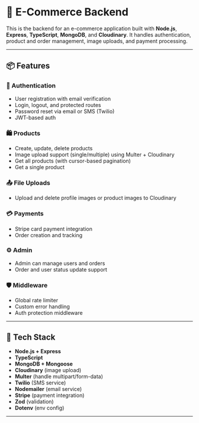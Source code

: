 # 🛒 E-Commerce Backend

This is the backend for an e-commerce application built with **Node.js**, **Express**, **TypeScript**, **MongoDB**, and **Cloudinary**. It handles authentication, product and order management, image uploads, and payment processing.

---

## 📦 Features

### 🔐 Authentication
- User registration with email verification
- Login, logout, and protected routes
- Password reset via email or SMS (Twilio)
- JWT-based auth

### 🛍️ Products
- Create, update, delete products
- Image upload support (single/multiple) using Multer + Cloudinary
- Get all products (with cursor-based pagination)
- Get a single product

### 📤 File Uploads
- Upload and delete profile images or product images to Cloudinary

### 💳 Payments
- Stripe card payment integration
- Order creation and tracking

### ⚙️ Admin
- Admin can manage users and orders
- Order and user status update support

### 🛡️ Middleware
- Global rate limiter
- Custom error handling
- Auth protection middleware

---

## 🧰 Tech Stack

- **Node.js + Express**
- **TypeScript**
- **MongoDB + Mongoose**
- **Cloudinary** (image upload)
- **Multer** (handle multipart/form-data)
- **Twilio** (SMS service)
- **Nodemailer** (email service)
- **Stripe** (payment integration)
- **Zod** (validation)
- **Dotenv** (env config)

---

